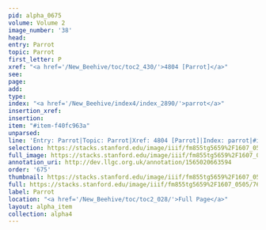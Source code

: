 ```yaml
---
pid: alpha_0675
volume: Volume 2
image_number: '38'
head: 
entry: Parrot
topic: Parrot
first_letter: P
xref: "<a href='/New_Beehive/toc/toc2_430/'>4804 [Parrot]</a>"
see: 
page: 
add: 
type: 
index: "<a href='/New_Beehive/index4/index_2890/'>parrot</a>"
insertion_xref: 
insertion: 
item: "#item-f40fc963a"
unparsed: 
line: 'Entry: Parrot|Topic: Parrot|Xref: 4804 [Parrot]|Index: parrot|#item-f40fc963a'
selection: https://stacks.stanford.edu/image/iiif/fm855tg5659%2F1607_0505/760,4163,2905,282/full/0/default.jpg
full_image: https://stacks.stanford.edu/image/iiif/fm855tg5659%2F1607_0505/full/full/0/default.jpg
annotation_uri: http://dev.llgc.org.uk/annotation/1565020663594
order: '675'
thumbnail: https://stacks.stanford.edu/image/iiif/fm855tg5659%2F1607_0505/760,4163,600,180/250,/0/default.jpg
full: https://stacks.stanford.edu/image/iiif/fm855tg5659%2F1607_0505/760,4163,2905,282/full/0/default.jpg
label: Parrot
location: "<a href='/New_Beehive/toc/toc2_028/'>Full Page</a>"
layout: alpha_item
collection: alpha4
---
```

